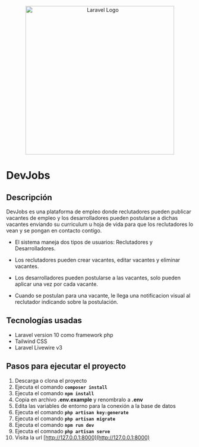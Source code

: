 <p align="center"><a href="https://laravel.com" target="_blank"><img src="https://raw.githubusercontent.com/laravel/art/master/logo-lockup/5%20SVG/2%20CMYK/1%20Full%20Color/laravel-logolockup-cmyk-red.svg" width="400" alt="Laravel Logo"></a></p>

# DevJobs

## Descripción
DevJobs es una plataforma de empleo donde reclutadores pueden publicar vacantes de empleo y los desarrolladores pueden postularse a dichas vacantes enviando su curriculum u hoja de vida para que los reclutadores lo vean y se pongan en contacto contigo.

- El sistema maneja dos tipos de usuarios: Reclutadores y Desarrolladores.

- Los reclutadores pueden crear vacantes, editar vacantes y eliminar vacantes.

- Los desarrolladores pueden postularse a las vacantes, solo pueden aplicar una vez por cada vacante.

- Cuando se postulan para una vacante, le llega una notificacion visual al reclutador indicando sobre la postulación.


## Tecnologías usadas
- Laravel version 10 como framework php
- Tailwind CSS
- Laravel Livewire v3

## Pasos para ejecutar el proyecto
1. Descarga o clona el proyecto
2. Ejecuta el comando **`composer install`**
3. Ejecuta el comando **`npm install`**
4. Copia en archivo **.env.example** y renombralo a **.env**
5. Edita las variables de entorno para la conexión a la base de datos
6. Ejecuta el comando **`php artisan key:generate`**
7. Ejecuta el comando **`php artisan migrate`**
8. Ejecuta el comando **`npm run dev`**
9. Ejecuta el comnado **`php artisan serve`**
10. Visita la url [http://127.0.0.1:8000](http://127.0.0.1:8000)
